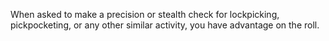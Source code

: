 When asked to make a precision or stealth check for lockpicking, pickpocketing, or any other similar activity, you have advantage on the roll.